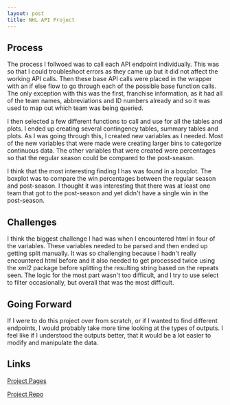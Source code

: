 ```yaml
---
layout: post
title: NHL API Project
---
```

## Process
The process I follwoed was to call each API endpoint individually. This was so that I could troubleshoot errors as they came up but it did not affect the working API calls. 
Then these base API calls were placed in the wrapper with an if else flow to go through each of the possible base function calls. The only exception with this was the first, 
franchise information, as it had all of the team names, abbreviations and ID numbers already and so it was used to map out which team was being queried.

I then selected a few different functions to call and use for all the tables and plots. I ended up creating several contingency tables, summary tables and plots. As I was going 
through this, I created new variables as I needed. Most of the new variables that were made were creating larger bins to categorize continuous data. The other variables that 
were created were percentages so that the regular season could be compared to the post-season.

I think that the most interesting finding I has was found in a boxplot. The boxplot was to compare the win percentages between the regular season and post-season. I thought it
was interesting that there was at least one team that got to the post-season and yet didn't have a single win in the post-season.

## Challenges
I think the biggest challenge I had was when I encountered html in four of the variables. These variables needed to be parsed and then ended up getting split manually. It was 
so challenging because I hadn't really encountered html before and it also needed to get processed twice using the xml2 package before splitting the resulting string based on the 
repeats seen. The logic for the most part wasn't too difficult, and I try to use select to filter occasionally, but overall that was the most difficult.

## Going Forward
If I were to do this project over from scratch, or if I wanted to find different endpoints, I would probably take more time looking at the types of outputs. I feel like if I 
understood the outputs better, that it would be a lot easier to modify and manipulate the data. 

## Links
[Project Pages](https://kedumas.github.io/ST558-Project-1/)

[Project Repo](https://github.com/kedumas/ST558-Project-1)
